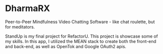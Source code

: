 # DharmaRX
Peer-to-Peer Mindfulness Video Chatting Software - like chat roulette, but for meditators.

StandUp is my final project for RefactorU. This project is showcase some of my skills. In this app, I utilized the MEAN stack to create both the front-end and back-end, as well as OpenTok and Google OAuth2 apis.
